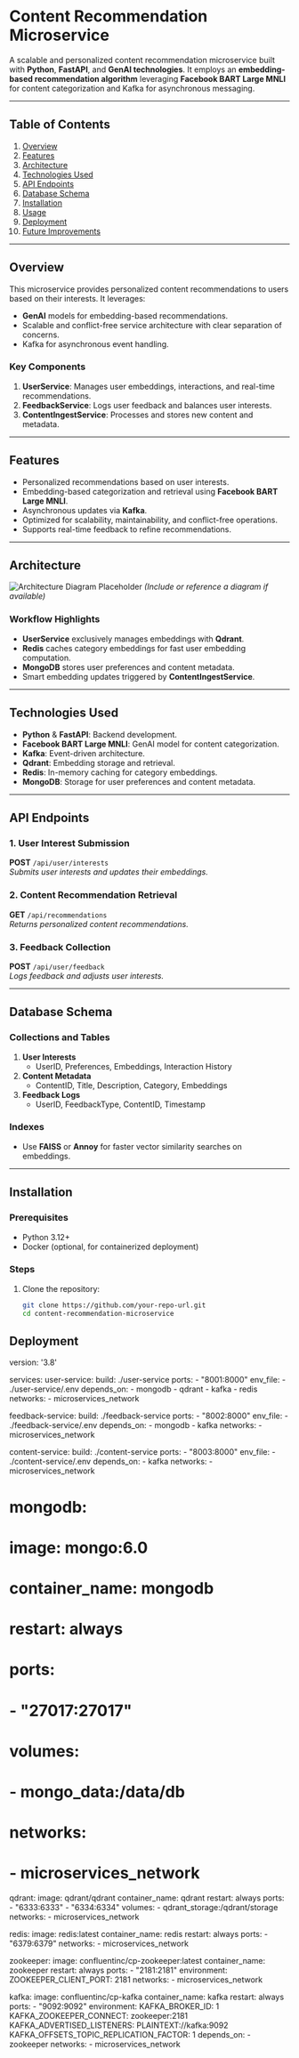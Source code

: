 # **Content Recommendation Microservice**

A scalable and personalized content recommendation microservice built with **Python**, **FastAPI**, and **GenAI technologies**. It employs an **embedding-based recommendation algorithm** leveraging **Facebook BART Large MNLI** for content categorization and Kafka for asynchronous messaging.

---

## **Table of Contents**

1. [Overview](#overview)
2. [Features](#features)
3. [Architecture](#architecture)
4. [Technologies Used](#technologies-used)
5. [API Endpoints](#api-endpoints)
6. [Database Schema](#database-schema)
7. [Installation](#installation)
8. [Usage](#usage)
9. [Deployment](#deployment)
10. [Future Improvements](#future-improvements)

---

## **Overview**

This microservice provides personalized content recommendations to users based on their interests. It leverages:

- **GenAI** models for embedding-based recommendations.
- Scalable and conflict-free service architecture with clear separation of concerns.
- Kafka for asynchronous event handling.

### **Key Components**

1. **UserService**: Manages user embeddings, interactions, and real-time recommendations.
2. **FeedbackService**: Logs user feedback and balances user interests.
3. **ContentIngestService**: Processes and stores new content and metadata.

---

## **Features**

- Personalized recommendations based on user interests.
- Embedding-based categorization and retrieval using **Facebook BART Large MNLI**.
- Asynchronous updates via **Kafka**.
- Optimized for scalability, maintainability, and conflict-free operations.
- Supports real-time feedback to refine recommendations.

---

## **Architecture**

![Architecture Diagram Placeholder](#) _(Include or reference a diagram if available)_

### **Workflow Highlights**

- **UserService** exclusively manages embeddings with **Qdrant**.
- **Redis** caches category embeddings for fast user embedding computation.
- **MongoDB** stores user preferences and content metadata.
- Smart embedding updates triggered by **ContentIngestService**.

---

## **Technologies Used**

- **Python** & **FastAPI**: Backend development.
- **Facebook BART Large MNLI**: GenAI model for content categorization.
- **Kafka**: Event-driven architecture.
- **Qdrant**: Embedding storage and retrieval.
- **Redis**: In-memory caching for category embeddings.
- **MongoDB**: Storage for user preferences and content metadata.

---

## **API Endpoints**

### 1. **User Interest Submission**

**POST** `/api/user/interests`  
_Submits user interests and updates their embeddings._

### 2. **Content Recommendation Retrieval**

**GET** `/api/recommendations`  
_Returns personalized content recommendations._

### 3. **Feedback Collection**

**POST** `/api/user/feedback`  
_Logs feedback and adjusts user interests._

---

## **Database Schema**

### **Collections and Tables**

1. **User Interests**
   - UserID, Preferences, Embeddings, Interaction History
2. **Content Metadata**
   - ContentID, Title, Description, Category, Embeddings
3. **Feedback Logs**
   - UserID, FeedbackType, ContentID, Timestamp

### **Indexes**

- Use **FAISS** or **Annoy** for faster vector similarity searches on embeddings.

---

## **Installation**

### **Prerequisites**

- Python 3.12+
- Docker (optional, for containerized deployment)

### **Steps**

1. Clone the repository:
   ```bash
   git clone https://github.com/your-repo-url.git
   cd content-recommendation-microservice
   ```
## **Deployment**
   version: '3.8'

services:
  user-service:
    build: ./user-service
    ports:
      - "8001:8000"
    env_file:
      - ./user-service/.env
    depends_on:
      - mongodb
      - qdrant
      - kafka
      - redis
    networks:
      - microservices_network

  feedback-service:
    build: ./feedback-service
    ports:
      - "8002:8000"
    env_file:
      - ./feedback-service/.env
    depends_on:
      - mongodb
      - kafka
    networks:
      - microservices_network

  content-service:
    build: ./content-service
    ports:
      - "8003:8000"
    env_file:
      - ./content-service/.env
    depends_on:
      - kafka
    networks:
      - microservices_network

  # mongodb:
  #   image: mongo:6.0
  #   container_name: mongodb
  #   restart: always
  #   ports:
  #     - "27017:27017"
  #   volumes:
  #     - mongo_data:/data/db
  #   networks:
  #     - microservices_network

  qdrant:
    image: qdrant/qdrant
    container_name: qdrant
    restart: always
    ports:
      - "6333:6333"
      - "6334:6334"
    volumes:
      - qdrant_storage:/qdrant/storage
    networks:
      - microservices_network
  
  redis:
    image: redis:latest
    container_name: redis
    restart: always
    ports:
      - "6379:6379"
    networks:
      - microservices_network

  zookeeper:
    image: confluentinc/cp-zookeeper:latest
    container_name: zookeeper
    restart: always
    ports:
      - "2181:2181"
    environment:
      ZOOKEEPER_CLIENT_PORT: 2181
    networks:
      - microservices_network

  kafka:
    image: confluentinc/cp-kafka
    container_name: kafka
    restart: always
    ports:
      - "9092:9092"
    environment:
      KAFKA_BROKER_ID: 1
      KAFKA_ZOOKEEPER_CONNECT: zookeeper:2181
      KAFKA_ADVERTISED_LISTENERS: PLAINTEXT://kafka:9092
      KAFKA_OFFSETS_TOPIC_REPLICATION_FACTOR: 1
    depends_on:
      - zookeeper
    networks:
      - microservices_network
